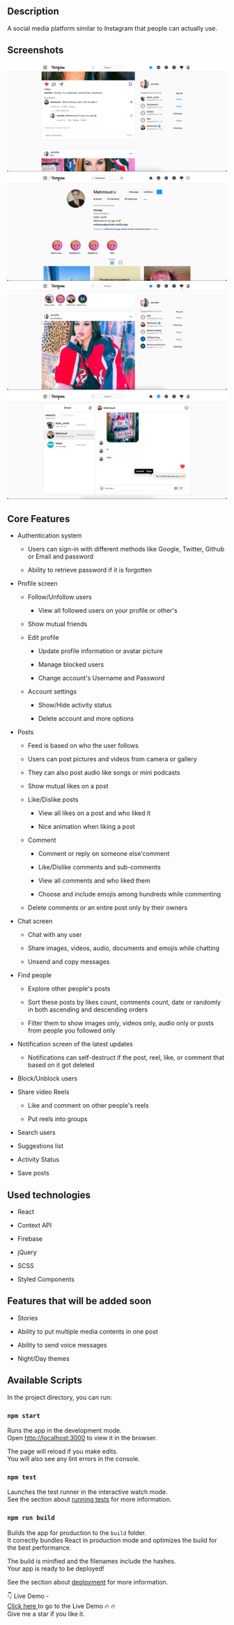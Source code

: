 <h2>Description</h2>
A social media platform similar to Instagram that people can actually use.

<h2>Screenshots</h2>
<img src="/Screenshots/Capture1.png" />

<img src="/Screenshots/Capture2.png" />

<img src="/Screenshots/Capture3.png" />

<img src="/Screenshots/Capture4.png" />

<h2>Core Features</h2>

 <ul class="bullet--1">
                                             <li><p>Authentication system</p>
                                              <ul class="bullet--2">
                                               <li><p>Users can sign-in with different methods like Google, Twitter, Github or Email and password</p></li>
                                               <li><p>Ability to retrieve password if it is forgotten </p></li>
                                              </ul>
                                               </li>
                                            <li><p>Profile screen</p>
                                                <ul class="bullet--2">
                                                    <li> <p>Follow/Unfollow users
                                                        <ul>
                                                            <li class="bullet--3"><p>View all followed users on your profile or other's</p></li>
                                                        </ul>
                                                        </p>
                                                    </li>
                                                    <li><p>Show mutual friends</p></li>
                                                    <li><p>Edit profile</p>
                                                            <ul>
                                                                <li class="bullet--3"><p>Update profile information or avatar picture</p></li>
                                                                <li class="bullet--3"><p>Manage blocked users</p></li>
                                                                <li class="bullet--3"><p>Change account's Username and Password</p></li>
                                                            </ul>
                                                        </li>
                                                    <li><p>Account settings</p></li>
                                                     <ul>
                                                             <li class="bullet--3"><p>Show/Hide activity status</p></li>
                                                             <li class="bullet--3"><p>Delete account and more options</p></li>
                                                    </ul>
                                                </ul>
                                            </li>
                                            <li><p>Posts</p>
                                                <ul class="bullet--2">
                                                    <li><p>Feed is based on who the user follows</p></li>
                                                    <li><p>Users can post pictures and videos from camera or gallery</p></li>
                                                    <li><p>They can also post audio like songs or mini podcasts</p></li>
                                                     <li><p>Show mutual likes on a post</p></li>
                                                    <li><p>Like/Dislike posts
                                                        <ul class="bullet--3">
                                                            <li><p>View all likes on a post and who liked it</p></li>
                                                            <li><p>Nice animation when liking a post</p></li>
                                                        </ul>
                                                        </p>
                                                    </li>
                                                    <li><p>Comment
                                                            <ul class="bullet--3">
                                                                <li><p>Comment or reply on someone else'comment</p></li>
                                                                <li><p>Like/Dislike comments and sub-comments</p></li>
                                                                <li><p>View all comments and who liked them</p></li>
                                                                <li><p>Choose and include emojis among hundreds while commenting<p></li>
                                                            </ul>
                                                        </p>
                                                    </li>
                                                    <li><p>Delete comments or an entire post only by their owners </p>
                                                    </li>
                                                </ul>
                                            </li>
                                            <li>
                                                <p>Chat screen</p>
                                                <ul class="bullet--2">
                                                    <li><p>Chat with any user</p></li>
                                                    <li><p>Share images, videos, audio, documents and emojis while chatting</p></li>
                                                    <li><p>Unsend and copy messages</p></li>
                                                </ul>
                                            </li>
                                             <li>
                                                <p>Find people</p>
                                                <ul class="bullet--2">
                                                    <li><p>Explore other people's posts</p></li>
                                                    <li><p>Sort these posts by likes count, comments count, date or randomly in both ascending and descending orders</p></li>
                                                    <li>Filter them to show images only, videos only, audio only or posts from people you followed only</li>
                                                </ul>
                                            </li>
                                            <li>
                                                <p>Notification screen of the latest updates</p>
                                                <ul class="bullet--2">
                                                 <li><p>Notifications can self-destruct if the post, reel, like, or comment that based on it got deleted</p></li>
                                                </ul>
                                            </li>
                                            <li><p>Block/Unblock users</p></li>
                                            <li><p>Share video Reels</p>
                                                       <ul class="bullet--2">
                                                          <li><p>Like and comment on other people's reels</p></li>
                                                          <li><p>Put reels into groups</p></li>
                                                    </ul>
                                            </li>
                                            <li><p>Search users</p></li>
                                            <li><p>Suggestions list</p></li>
                                            <li><p>Activity Status</p></li>
                                            <li><p>Save posts</p></li>
                                        </ul>
 <h2>Used technologies</h2>    
  <ul class="bullet--1">
                                                    <li><p>React</p></li>
                                                    <li><p>Context API</p></li>
                                                    <li><p>Firebase</p></li>
                                                    <li><p>jQuery</p></li>
                                                    <li><p>SCSS</p></li>
                                                    <li><p>Styled Components</p></li>
                                                </ul>
  <h2>Features that will be added soon</h2>  
   <ul class="bullet--1">
    <li><p>Stories</p></li>
    <li><p>Ability to put multiple media contents in one post</p></li>
    <li><p>Ability to send voice messages</p></li>
    <li><p>Night/Day themes</p></li>
   </ul>

## Available Scripts

In the project directory, you can run:

### `npm start`

Runs the app in the development mode.<br />
Open [http://localhost:3000](http://localhost:3000) to view it in the browser.

The page will reload if you make edits.<br />
You will also see any lint errors in the console.

### `npm test`

Launches the test runner in the interactive watch mode.<br />
See the section about [running tests](https://facebook.github.io/create-react-app/docs/running-tests) for more information.

### `npm run build`

Builds the app for production to the `build` folder.<br />
It correctly bundles React in production mode and optimizes the build for the best performance.

The build is minified and the filenames include the hashes.<br />
Your app is ready to be deployed!

See the section about [deployment](https://facebook.github.io/create-react-app/docs/deployment) for more information.

👇 Live Demo - <br/>
<a href="https://voxgram.netlify.app/">Click here </a> to go to the Live Demo 🔥 🔥 <br/>
Give me a star if you like it.
